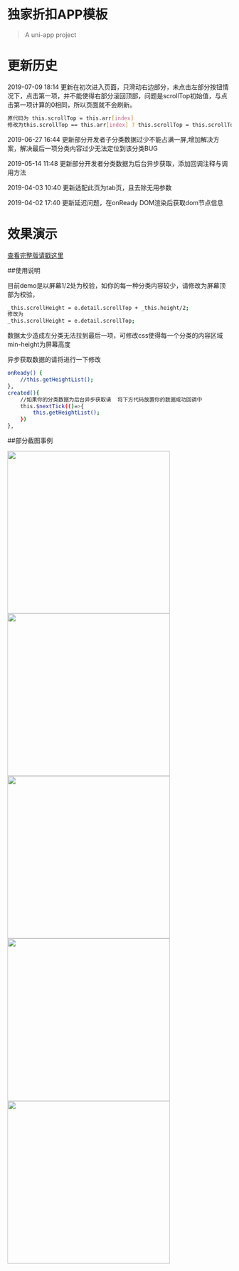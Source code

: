 # 独家折扣APP模板

> A uni-app project

# 更新历史

2019-07-09 18:14
更新在初次进入页面，只滑动右边部分，未点击左部分按钮情况下，点击第一项，并不能使得右部分滚回顶部，问题是scrollTop初始值，与点击第一项计算的0相同，所以页面就不会刷新。
``` bash
原代码为 this.scrollTop = this.arr[index]
修改为this.scrollTop == this.arr[index] ? this.scrollTop = this.scrollTop+1 : this.scrollTop = this.arr[index]
```

2019-06-27 16:44
更新部分开发者子分类数据过少不能占满一屏,增加解决方案，解决最后一项分类内容过少无法定位到该分类BUG


2019-05-14 11:48
更新部分开发者分类数据为后台异步获取，添加回调注释与调用方法


2019-04-03 10:40
更新适配此页为tab页，且去除无用参数


2019-04-02 17:40
更新延迟问题，在onReady DOM渲染后获取dom节点信息
# 效果演示

[查看完整版请戳这里](http://down.kiwifruits.cn)



##使用说明

目前demo是以屏幕1/2处为校验，如你的每一种分类内容较少，请修改为屏幕顶部为校验，

``` bash
_this.scrollHeight = e.detail.scrollTop + _this.height/2;
修改为
_this.scrollHeight = e.detail.scrollTop;

```

数据太少造成左分类无法拉到最后一项，可修改css使得每一个分类的内容区域min-height为屏幕高度

异步获取数据的请将进行一下修改
``` bash
onReady() {
	//this.getHeightList();
},
created(){
	//如果你的分类数据为后台异步获取请	将下方代码放置你的数据成功回调中
	this.$nextTick(()=>{
		this.getHeightList();
	})
},
```

##部分截图事例

<img src="https://raw.githubusercontent.com/wkiwi/wkiwi-djzk/master/demo.png" width="365" />
<img src="https://raw.githubusercontent.com/wkiwi/wkiwi-djzk/master/demo2.png" width="365" />
<img src="https://raw.githubusercontent.com/wkiwi/wkiwi-djzk/master/demo3.png" width="365" />
<img src="https://raw.githubusercontent.com/wkiwi/wkiwi-djzk/master/demo4.gif" width="365" />
<img src="https://raw.githubusercontent.com/wkiwi/wkiwi-djzk/master/demo5.png" width="365" />
